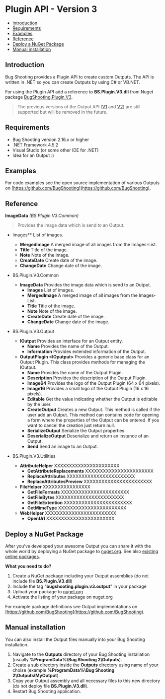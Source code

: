 # Plugin API - Version 3

* [Introduction](#introduction)
* [Requirements](#requirements)
* [Examples](#examples)
* [Reference](#reference)
* [Deploy a NuGet Package](#deploynuget)
* [Manual installation](#manualinstallation)

## <a name="introduction"></a>Introduction

Bug Shooting provides a Plugin API to create custom Outputs. The API is written in .NET so you can create Outputs by using C# or VB.NET.

For using the Plugin API add a reference to **BS.Plugin.V3.dll** from Nuget package [BugShooting.Plugin.V3](https://www.nuget.org/packages/BugShooting.Plugin.V3).

> The previous versions of the Output API ([V1](https://bugshooting.manuscript.com/f/page?W26) and [V2](https://bugshooting.manuscript.com/f/page?W34)) are still supported but will be removed in the future.

## <a name="requirements"></a>Requirements

- Bug Shooting version 2.16.x or higher
- .NET Framework 4.5.2
- Visual Studio (or some other IDE for .NET)
- Idea for an Output :)

## <a name="examples"></a>Examples

For code examples see the open source implementation of various Outputs on [https://github.com/BugShooting](https://github.com/BugShooting).

## <a name="reference"></a>Reference

**ImageData** *(BS.Plugin.V3.Common)*
> Provides the image data which is send to an Output.

* Images** List of images.
    * **MergedImage** A merged image of all images from the Images-List.
    * **Title** Title of the image.
    * **Note** Note of the image.
    * **CreateDate** Create date of the image.
    * **ChangeDate** Change date of the image.


* BS.Plugin.V3.Common
  * **ImageData** Provides the image data which is send to an Output.
    * **Images** List of images.
    * **MergedImage** A merged image of all images from the Images-List.
    * **Title** Title of the image.
    * **Note** Note of the image.
    * **CreateDate** Create date of the image.
    * **ChangeDate** Change date of the image.
* BS.Plugin.V3.Output 
  * **IOutput** Provides an interface for an Output entity.
    * **Name** Provides the name of the Output.
    * **Information** Provides extended information of the Output.
  * **OutputPlugin \<IOputput\>** Provides a generic base class for an Output Plugin. This class provides methods for managing the IOutput.
    * **Name** Provides the name of the Output Plugin.
    * **Description** Provides the description of the Output Plugin.
    * **Image64** Provides the logo of the Output Plugin (64 x 64 pixels).
    * **Image16** Provides a small logo of the Output Plugin (16 x 16 pixels).
    * **Editable** Get the value indicating whether the Output is editable by the user.
    * **CreateOutput** Creates a new Output. This method is called if the user add an Output. This method can contains code for opening a form where the properties of the Output can be entered. If you want to cancel the creation just return null.
    * **SerializeOutput** Serialize the Output properties.
    * **DeserializeOutput** Deserialize and return an instance of an Output.
    * **Send** Send an image to an Output.
* BS.Plugin.V3.Utilities
  * **AttributeHelper** XXXXXXXXXXXXXXXXXXXXXX
    * **GetAttributeReplacements** XXXXXXXXXXXXXXXXXXXXXXX
    * **ReplaceAttributes** XXXXXXXXXXXXXXXXXXXXXXX
    * **ReplaceAttributesPreview** XXXXXXXXXXXXXXXXXXXXXXX
  * **FileHelper** XXXXXXXXXXXXXXXX
      * **GetFileFormats** XXXXXXXXXXXXXXXXXXXXXXX
      * **GetFileBytes** XXXXXXXXXXXXXXXXXXXXXXX
      * **GetFileExtention** XXXXXXXXXXXXXXXXXXXXXXX
      * **GetMimeType** XXXXXXXXXXXXXXXXXXXXXXX
  * **WebHelper** XXXXXXXXXXXXXXXXXXXXXXXX
    * **OpenUrl** XXXXXXXXXXXXXXXXXXXXXXX
  
## <a name="deploynuget"></a>Deploy a NuGet Package

After you've developed your awesome Output you can share it with the whole world by deploying a NuGet package to [nuget.org](https://www.nuget.org). See also [existing online packages](https://www.nuget.org/packages?q=Tags%3A%22bugshooting.plugin.v3.output%22).

**What you need to do?**
1. Create a NuGet package including your Output assemblies (do not include file **BS.Plugin.V3.dll**)
2. Include the tag "**bugshooting.plugin.v3.output**" in your package
3. Upload your package to [nuget.org](https://www.nuget.org)
4. Activate the listing of your package on nuget.org

For example package definitions see Output implementations on [https://github.com/BugShooting](https://github.com/BugShooting).

## <a name="manualinstallation"></a>Manual installation

You can also install the Output files manually into your Bug Shooting installation.

1. Navigate to the **Outputs** directory of your Bug Shooting installation (usually **%ProgramData%\Bug Shooting 2\Outputs**).
2. Create a sub directory inside the **Outputs** directory using name of your choise (example **%ProgramData%\Bug Shooting 2\Outputs\MyOutput**).
3. Copy your Output assembly and all necessary files to this new directory (do not deploy file **BS.Plugin.V3.dll**).
4. Restart Bug Shooting application.
